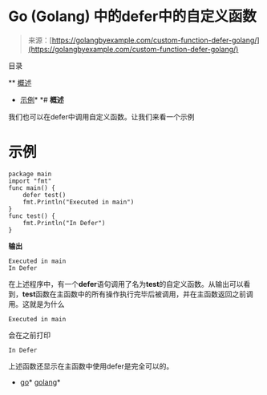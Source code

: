 <!--yml

类别：未分类

日期：2024-10-13 06:26:58

-->

# Go (Golang) 中的defer中的自定义函数

> 来源：[https://golangbyexample.com/custom-function-defer-golang/](https://golangbyexample.com/custom-function-defer-golang/)

目录

**   [概述](#Overview "Overview")

+   [示例](#Example "Example")*  *# **概述**

我们也可以在defer中调用自定义函数。让我们来看一个示例

# **示例**

```
package main
import "fmt"
func main() {
    defer test()
    fmt.Println("Executed in main")
}
func test() {
    fmt.Println("In Defer")
}
```

**输出**

```
Executed in main
In Defer
```

在上述程序中，有一个**defer**语句调用了名为**test**的自定义函数。从输出可以看到，**test**函数在主函数中的所有操作执行完毕后被调用，并在主函数返回之前调用。这就是为什么

```
Executed in main
```

会在之前打印

```
In Defer
```

上述函数还显示在主函数中使用defer是完全可以的。

+   [go](https://golangbyexample.com/tag/go/)*   [golang](https://golangbyexample.com/tag/golang/)*
